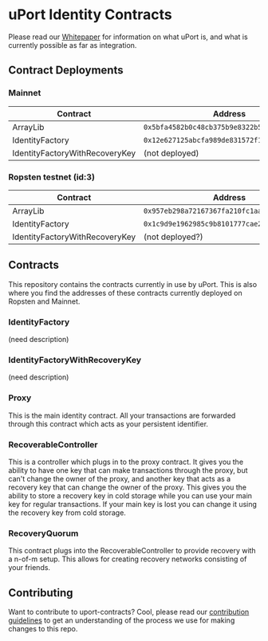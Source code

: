 # uPort Identity Contracts
Please read our [Whitepaper](http://whitepaper.uport.me) for information on what uPort is, and what is currently possible as far as integration.

## Contract Deployments
### Mainnet
| Contract                       | Address                                      |
| -------------------------------|----------------------------------------------|
| ArrayLib                       | `0x5bfa4582b0c48cb375b9e8322b57ac025965c148` |
| IdentityFactory                | `0x12e627125abcfa989de831572f198577780d7127` |
| IdentityFactoryWithRecoveryKey | (not deployed)                               |

### Ropsten testnet (id:3)
| Contract                       | Address                                      |
| -------------------------------|----------------------------------------------|
| ArrayLib                       | `0x957eb298a72167367fa210fc1aa3faba1d2b629c` |
| IdentityFactory                | `0x1c9d9e1962985c9b8101777cae25c46279fe2a9c` |
| IdentityFactoryWithRecoveryKey | (not deployed?)                               |


## Contracts
This repository contains the contracts currently in use by uPort. This is also where you find the addresses of these contracts currently deployed on Ropsten and Mainnet.

### IdentityFactory
(need description)

### IdentityFactoryWithRecoveryKey
(need description)

### Proxy
This is the main identity contract. All your transactions are forwarded through this contract which acts as your persistent identifier.

### RecoverableController
This is a controller which plugs in to the proxy contract. It gives you the ability to have one key that can make transactions through the proxy, but can't change the owner of the proxy, and another key that acts as a recovery key that can change the owner of the proxy. This gives you the ability to store a recovery key in cold storage while you can use your main key for regular transactions. If your main key is lost you can change it using the recovery key from cold storage.

### RecoveryQuorum
This contract plugs into the RecoverableController to provide recovery with a n-of-m setup. This allows for creating recovery networks consisting of your friends.

## Contributing
Want to contribute to uport-contracts? Cool, please read our [contribution guidelines](./CONTRIBUTING.md) to get an understanding of the process we use for making changes to this repo.
